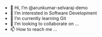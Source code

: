 - 👋 Hi, I’m @arunkumar-selvaraj-demo
- 👀 I’m interested in Software Development
- 🌱 I’m currently learning Git
- 💞️ I’m looking to collaborate on ...
- 📫 How to reach me ...

<!---
arunkumar-selvaraj-demo/arunkumar-selvaraj-demo is a ✨ special ✨ repository because its `README.md` (this file) appears on your GitHub profile.
You can click the Preview link to take a look at your changes.
--->

